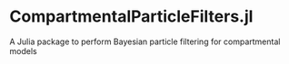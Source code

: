 # CompartmentalParticleFilters.jl
A Julia package to perform Bayesian particle filtering for compartmental models
